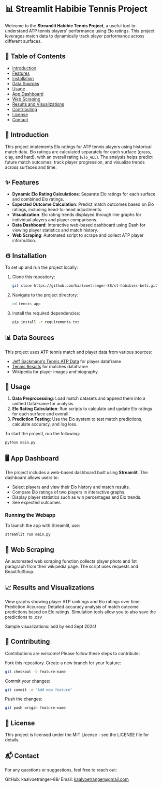 # 📊 Streamlit Habibie Tennis Project

Welcome to the **Streamlit Habibie Tennis Project**, a useful tool to understand ATP tennis players' performance using Elo ratings. This project leverages match data to dynamically track player performance across different surfaces. 

## 📖 Table of Contents
- [Introduction](#introduction)
- [Features](#features)
- [Installation](#installation)
- [Data Sources](#data-sources)
- [Usage](#usage)
- [App Dashboard](#app-dashboard)
- [Web Scraping](#web-scraping)
- [Results and Visualizations](#results-and-visualizations)
- [Contributing](#contributing)
- [License](#license)
- [Contact](#contact)

## 🎾 Introduction

This project implements Elo ratings for ATP tennis players using historical match data. Elo ratings are calculated separately for each surface (grass, clay, and hard), with an overall rating (`Elo_ALL`). The analysis helps predict future match outcomes, track player progression, and visualize trends across surfaces and time.

## ✨ Features
- **Dynamic Elo Rating Calculations**: Separate Elo ratings for each surface and combined Elo ratings.
- **Expected Outcome Calculation**: Predict match outcomes based on Elo ratings, including head-to-head adjustments.
- **Visualization**: Elo rating trends displayed through line graphs for individual players and player comparisons.
- **Data Dashboard**: Interactive web-based dashboard using Dash for viewing player statistics and match history.
- **Web Scraping**: Automated script to scrape and collect ATP player information.

## ⚙️ Installation
To set up and run the project locally:
1. Clone this repository:
    ```bash
    git clone https://github.com/kaalvoetranger-88/st-habibies-bets.git
    ```
2. Navigate to the project directory:
    ```bash
    cd tennis-app
    ```
3. Install the required dependencies:
    ```bash
    pip install -r requirements.txt
    ```

## 📊 Data Sources
This project uses ATP tennis match and player data from various sources:
- [Jeff Sackmann’s Tennis ATP Data](https://github.com/JeffSackmann/tennis_atp) for player dataframe
- [Tennis Results](http://tennis-data.co.uk/index.php) for matches dataframe
- Wikipedia for player images and biography.

## 🚀 Usage
1. **Data Preprocessing**: Load match datasets and append them into a unified DataFrame for analysis.
2. **Elo Rating Calculation**: Run scripts to calculate and update Elo ratings for each surface and overall.
3. **Prediction Testing**: Use the Elo system to test match predictions, calculate accuracy, and log loss.

To start the project, run the following:
```bash
python main.py
```

## 🖥️ App Dashboard
The project includes a web-based dashboard built using **Streamlit**. The dashboard allows users to:
- Select players and view their Elo history and match results.
- Compare Elo ratings of two players in interactive graphs.
- Display player statistics such as win percentages and Elo trends.
- See expected outcomes

### Running the Webapp
To launch the app with Streamlit, use:
```bash
streamlit run main.py
```

## 🤖 Web Scraping
An automated web scraping function collects player photo and 1st paragraph from their wikipedia page. The script uses requests and BeautifulSoup.

## 📈 Results and Visualizations
View graphs showing player ATP rankings and Elo ratings over time.
Prediction Accuracy: Detailed accuracy analysis of match outcome predictions based on Elo ratings.
Simulation tools allow you to also save the predictions to .csv

Sample visualizations: add by end Sept 2024!

## 🤝 Contributing
Contributions are welcome! Please follow these steps to contribute:

Fork this repository.
Create a new branch for your feature:
```bash
git checkout -b feature-name
```
Commit your changes:
```bash
git commit -m "Add new feature"
```
Push the changes:
```bash
git push origin feature-name
```

## 📜 License
This project is licensed under the MIT License - see the LICENSE file for details.

## 📬 Contact
For any questions or suggestions, feel free to reach out:

GitHub: kaalvoetranger-88/
Email: kaalvoetranger@gmail.com
